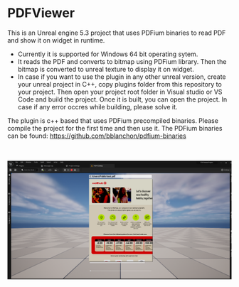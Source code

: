 # PDFViewer
This is an Unreal engine 5.3 project that uses PDFium binaries to read PDF and show it on widget in runtime. 
* Currently it is supported for Windows 64 bit operating sytem.
* It reads the PDF and converts to bitmap using PDFium library. Then the bitmap is converted to unreal texture to display it on widget.
* In case if you want to use the plugin in any other unreal version, create your unreal project in C++, copy plugins folder from this repository to your project. Then open your project root folder in Visual studio or VS Code and build the project. Once it is built, you can open the project. In case if any error occres while building, please solve it.  


The plugin is c++ based that uses PDFium precompiled binaries. Please compile the project for the first time and then use it. 
The PDFium binaries can be found: https://github.com/bblanchon/pdfium-binaries
<br>
<br>
<br>

![Alt text](Docs/Capture.PNG?raw=true "Title")
